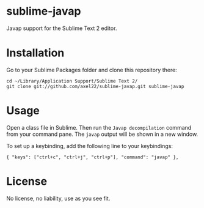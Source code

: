 sublime-javap
=============

Javap support for the Sublime Text 2 editor.


Installation
============

Go to your Sublime Packages folder and clone this repository there:

    cd ~/Library/Application Support/Sublime Text 2/
    git clone git://github.com/axel22/sublime-javap.git sublime-javap

Usage
=====

Open a class file in Sublime. Then run the `Javap decompilation` command from your command pane.
The `javap` output will be shown in a new window.

To set up a keybinding, add the following line to your keybindings:

    { "keys": ["ctrl+c", "ctrl+j", "ctrl+p"], "command": "javap" },


License
=======

No license, no liability, use as you see fit.